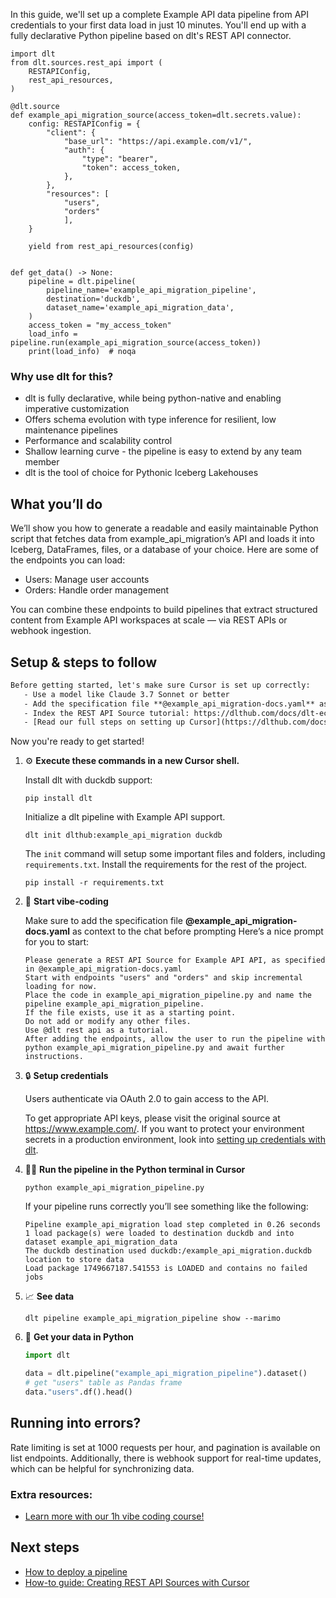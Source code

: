 In this guide, we'll set up a complete Example API data pipeline from API credentials to your first data load in just 10 minutes. You'll end up with a fully declarative Python pipeline based on dlt's REST API connector.

```python-outcome
import dlt
from dlt.sources.rest_api import (
    RESTAPIConfig,
    rest_api_resources,
)

@dlt.source
def example_api_migration_source(access_token=dlt.secrets.value):
    config: RESTAPIConfig = {
        "client": {
            "base_url": "https://api.example.com/v1/",
            "auth": {
                "type": "bearer",
                "token": access_token,
            },
        },
        "resources": [
            "users",
            "orders"
            ],
    }

    yield from rest_api_resources(config)


def get_data() -> None:
    pipeline = dlt.pipeline(
        pipeline_name='example_api_migration_pipeline',
        destination='duckdb',
        dataset_name='example_api_migration_data', 
    )
    access_token = "my_access_token"
    load_info = pipeline.run(example_api_migration_source(access_token))
    print(load_info)  # noqa
```

### Why use dlt for this?

- dlt is fully declarative, while being python-native and enabling imperative customization
- Offers schema evolution with type inference for resilient, low maintenance pipelines
- Performance and scalability control
- Shallow learning curve - the pipeline is easy to extend by any team member
- dlt is the tool of choice for Pythonic Iceberg Lakehouses

## What you’ll do

We’ll show you how to generate a readable and easily maintainable Python script that fetches data from example_api_migration’s API and loads it into Iceberg, DataFrames, files, or a database of your choice. Here are some of the endpoints you can load:

- Users: Manage user accounts
- Orders: Handle order management

You can combine these endpoints to build pipelines that extract structured content from Example API workspaces at scale — via REST APIs or webhook ingestion.

## Setup & steps to follow

```default
Before getting started, let's make sure Cursor is set up correctly:
   - Use a model like Claude 3.7 Sonnet or better
   - Add the specification file **@example_api_migration-docs.yaml** as context
   - Index the REST API Source tutorial: https://dlthub.com/docs/dlt-ecosystem/verified-sources/rest_api/ and add it to context as **@dlt rest api**
   - [Read our full steps on setting up Cursor](https://dlthub.com/docs/dlt-ecosystem/llm-tooling/cursor-restapi#23-configuring-cursor-with-documentation)
```

Now you're ready to get started! 

1. ⚙️ **Execute these commands in a new Cursor shell.**
    
    Install dlt with duckdb support:
    ```shell
    pip install dlt
    ```

    Initialize a dlt pipeline with Example API support.
    ```shell
    dlt init dlthub:example_api_migration duckdb
    ```

    The `init` command will setup some important files and folders, including `requirements.txt`. Install the requirements for the rest of the project.
    ```shell
    pip install -r requirements.txt
    ```
    
2. 🤠 **Start vibe-coding**
    
    Make sure to add the specification file **@example_api_migration-docs.yaml** as context to the chat before prompting
    Here’s a nice prompt for you to start: 
    
    ```prompt
    Please generate a REST API Source for Example API API, as specified in @example_api_migration-docs.yaml 
    Start with endpoints "users" and "orders" and skip incremental loading for now. 
    Place the code in example_api_migration_pipeline.py and name the pipeline example_api_migration_pipeline. 
    If the file exists, use it as a starting point. 
    Do not add or modify any other files. 
    Use @dlt rest api as a tutorial. 
    After adding the endpoints, allow the user to run the pipeline with python example_api_migration_pipeline.py and await further instructions.
    ```

    
3. 🔒 **Setup credentials** 
    
    Users authenticate via OAuth 2.0 to gain access to the API.
    
    To get appropriate API keys, please visit the original source at https://www.example.com/.
    If you want to protect your environment secrets in a production environment, look into [setting up credentials with dlt](https://dlthub.com/docs/walkthroughs/add_credentials).
    
4. 🏃‍♀️ **Run the pipeline in the Python terminal in Cursor**
    
    ```shell
    python example_api_migration_pipeline.py
    ```
    
    If your pipeline runs correctly you’ll see something like the following:
    
    ```shell
    Pipeline example_api_migration load step completed in 0.26 seconds
    1 load package(s) were loaded to destination duckdb and into dataset example_api_migration_data
    The duckdb destination used duckdb:/example_api_migration.duckdb location to store data
    Load package 1749667187.541553 is LOADED and contains no failed jobs
    ```
    
5. 📈 **See data**
    
    ```shell
    dlt pipeline example_api_migration_pipeline show --marimo
    ```
    
6. 🐍 **Get your data in Python**
    
    ```python
    import dlt

   data = dlt.pipeline("example_api_migration_pipeline").dataset()
   # get "users" table as Pandas frame
   data."users".df().head()
    ```

## Running into errors?

Rate limiting is set at 1000 requests per hour, and pagination is available on list endpoints. Additionally, there is webhook support for real-time updates, which can be helpful for synchronizing data.

### Extra resources:

- [Learn more with our 1h vibe coding course!](https://www.youtube.com/watch?v=GGid70rnJuM)

## Next steps

- [How to deploy a pipeline](https://dlthub.com/docs/walkthroughs/deploy-a-pipeline)
- [How-to guide: Creating REST API Sources with Cursor](https://dlthub.com/docs/dlt-ecosystem/llm-tooling/cursor-restapi)